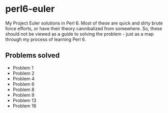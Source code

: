 # perl6-euler
My Project Euler solutions in Perl 6. Most of these are quick and dirty brute force efforts,
or have their theory cannibalized from somewhere. So, these should not be viewed as a guide
to solving the problem - just as a map through my process of learning Perl 6.

## Problems solved
- Problem 1
- Problem 2
- Problem 4
- Problem 6
- Problem 8
- Problem 9
- Problem 13
- Problem 16
